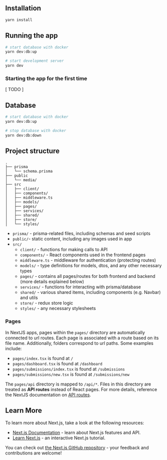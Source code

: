 ## Installation

```bash
yarn install
```
## Running the app

```bash
# start database with docker
yarn dev:db:up

# start development server
yarn dev
```
### Starting the app for the first time

[ TODO ]

## Database

```bash
# start database with docker
yarn dev:db:up

# stop database with docker
yarn dev:db:down
```
## Project structure

```
.
├── prisma
│   └── schema.prisma
├── public
│   └── media/
├── src
│   ├── client/
│   ├── components/
│   ├── middleware.ts
│   ├── models/
│   ├── pages/
│   ├── services/
│   ├── shared/
│   ├── store/
│   └── styles/
```
- `prisma/` - prisma-related files, including schemas and seed scripts
- `public/`- static content, including any images used in app
- `src/`
    - `client/` - functions for making calls to API
    - `components/` - React components used in the frontend pages
    - `middleware.ts` - middleware for authentication (protecting routes)
    - `models/` - type definitions for models, dtos, and any other necessary types
    - `pages/` - contains all pages/routes for both frontend and backend (more details explained below)
    - `services/` - functions for interacting with prisma/database
    - `shared/` - various shared items, including components (e.g. Navbar) and utils
    - `store/` - redux store logic
    - `styles/` - any necessary stylesheets


### Pages

In NextJS apps, pages within the `pages/` directory are automatically connected to url routes. Each page is associated with a route based on its file name. Additionally, folders correspond to url paths. Some examples include:
- `pages/index.tsx` is found at `/`
- `pages/dashboard.tsx` is found at `/dashboard`
- `pages/submissions/index.tsx` is found at `/submissions`
- `pages/submissions/new.tsx` is found at `/submissions/new`

The `pages/api` directory is mapped to `/api/*`. Files in this directory are treated as **API routes** instead of React pages. For more details, reference the NextJS documentation on [API routes](https://nextjs.org/docs/api-routes/introduction).

## Learn More

To learn more about Next.js, take a look at the following resources:

- [Next.js Documentation](https://nextjs.org/docs) - learn about Next.js features and API.
- [Learn Next.js](https://nextjs.org/learn) - an interactive Next.js tutorial.

You can check out [the Next.js GitHub repository](https://github.com/vercel/next.js/) - your feedback and contributions are welcome!
